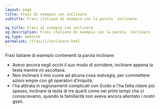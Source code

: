 ```yaml
---
layout: page
title: Frasi di esempio con inclinare 
subtitle: Frasi italiane di esempio con la parola  inclinare

og_title: Frasi di esempio con inclinare 
og_description: Frasi italiane di esempio con la parola  inclinare
og_type: website
permalink: /frasi/i/inclinare.html
---
```


Frasi italiane di esempio contenenti la parola inclinare:


- Avevo ancora negli occhi il suo modo di sorridere, inclinare appena la testa mentre mi ascoltava.
- Non inclinare il mio cuore ad alcuna cosa malvagia, per commettere azioni empie con gli operatori d’iniquità.
- l'ha attirata in ragionamenti complicati con Guido e l'ha fatta ridere più spesso, inclinare la testa di tre quarti come nei primi tempi che ci conoscevamo, quando la familiarità non aveva ancora allentato i nostri gesti.
